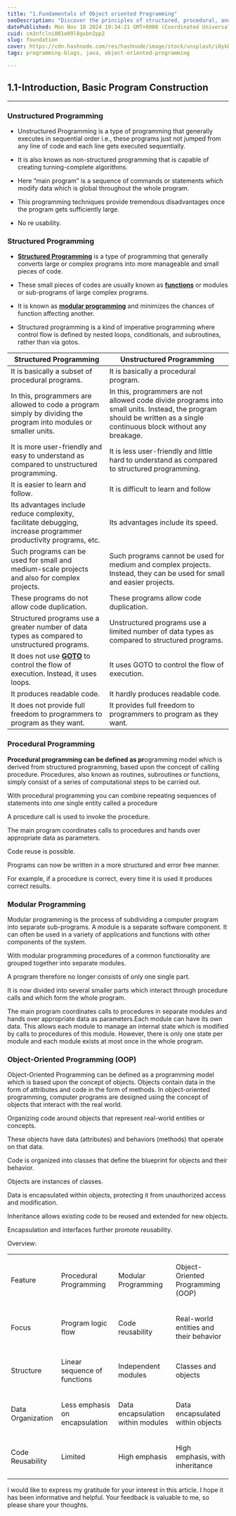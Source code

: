 ```yaml
---
title: "1.Fundamentals of Object oriented Programming"
seoDescription: "Discover the principles of structured, procedural, and object-oriented programming to enhance your coding proficiency and program organization"
datePublished: Mon Nov 18 2024 19:34:21 GMT+0000 (Coordinated Universal Time)
cuid: cm3nfclni001e09l8gxbn2pp2
slug: foundation
cover: https://cdn.hashnode.com/res/hashnode/image/stock/unsplash/iOykDIkZLQw/upload/7f99f984cd1267242ae84011465ca736.jpeg
tags: programming-blogs, java, object-oriented-programming

---
```


## 1.1-Introduction, Basic Program Construction

---

### Unstructured Programming

* Unstructured Programming is a type of programming that generally executes in sequential order i.e., these programs just not jumped from any line of code and each line gets executed sequentially.
    
* It is also known as non-structured programming that is capable of creating turning-complete algorithms.
    
* Here “main program” is a sequence of commands or statements which modify data which is global throughout the whole program.
    
* This programming techniques provide tremendous disadvantages once the program gets sufficiently large.
    
* No re usability.
    

### Structured Programming

* [**Structured Programming**](https://www.geeksforgeeks.org/structured-programming-approach-with-advantages-and-disadvantages/) is a type of programming that generally converts large or complex programs into more manageable and small pieces of code.
    
* These small pieces of codes are usually known as [**functions**](https://www.geeksforgeeks.org/functions-in-c/) or modules or sub-programs of large complex programs.
    
* It is known as [**modular programming**](https://www.geeksforgeeks.org/modular-approach-in-programming/) and minimizes the chances of function affecting another.
    
* Structured programming is a kind of imperative programming where control flow is defined by nested loops, conditionals, and subroutines, rather than via gotos.
    

| **Structured Programming** | **Unstructured Programming** |
| --- | --- |
| It is basically a subset of procedural programs. | It is basically a procedural program. |
| In this, programmers are allowed to code a program simply by dividing the program into modules or smaller units. | In this, programmers are not allowed code divide programs into small units. Instead, the program should be written as a single continuous block without any breakage. |
| It is more user-friendly and easy to understand as compared to unstructured programming. | It is less user-friendly and little hard to understand as compared to structured programming. |
| It is easier to learn and follow. | It is difficult to learn and follow |
| Its advantages include reduce complexity, facilitate debugging, increase programmer productivity programs, etc. | Its advantages include its speed. |
| Such programs can be used for small and medium-scale projects and also for complex projects. | Such programs cannot be used for medium and complex projects. Instead, they can be used for small and easier projects. |
| These programs do not allow code duplication. | These programs allow code duplication. |
| Structured programs use a greater number of data types as compared to unstructured programs. | Unstructured programs use a limited number of data types as compared to structured programs. |
| It does not use [**GOTO**](https://www.geeksforgeeks.org/goto-statement-in-c-cpp/) to control the flow of execution. Instead, it uses loops. | It uses GOTO to control the flow of execution. |
| It produces readable code. | It hardly produces readable code. |
| It does not provide full freedom to programmers to program as they want. | It provides full freedom to programmers to program as they want. |

### Procedural Programming

**Procedural programming can be defined as pr**ogramming model which is derived from structured programming, based upon the concept of calling procedure. Procedures, also known as routines, subroutines or functions, simply consist of a series of computational steps to be carried out.

With procedural programming you can combine repeating sequences of statements into one single entity called a procedure

A procedure call is used to invoke the procedure.

The main program coordinates calls to procedures and hands over appropriate data as parameters.

Code reuse is possible.

Programs can now be written in a more structured and error free manner.

For example, if a procedure is correct, every time it is used it produces correct results.

### Modular Programming

Modular programming is the process of subdividing a computer program into separate sub-programs. A module is a separate software component. It can often be used in a variety of applications and functions with other components of the system.

With modular programming procedures of a common functionality are grouped together into separate modules.

A program therefore no longer consists of only one single part.

It is now divided into several smaller parts which interact through procedure calls and which form the whole program.

The main program coordinates calls to procedures in separate modules and hands over appropriate data as parameters.Each module can have its own data. This allows each module to manage an internal state which is modified by calls to procedures of this module. However, there is only one state per module and each module exists at most once in the whole program.

### Object-Oriented Programming (OOP)

Object-Oriented Programming can be defined as a programming model which is based upon the concept of objects. Objects contain data in the form of attributes and code in the form of methods. In object-oriented programming, computer programs are designed using the concept of objects that interact with the real world.

Organizing code around objects that represent real-world entities or concepts.

These objects have data (attributes) and behaviors (methods) that operate on that data.

Code is organized into classes that define the blueprint for objects and their behavior.

Objects are instances of classes.

Data is encapsulated within objects, protecting it from unauthorized access and modification.

Inheritance allows existing code to be reused and extended for new objects.

Encapsulation and interfaces further promote reusability.

Overview:

<table><tbody><tr><td colspan="1" rowspan="1"><p>Feature</p></td><td colspan="1" rowspan="1"><p>Procedural Programming</p></td><td colspan="1" rowspan="1"><p>Modular Programming</p></td><td colspan="1" rowspan="1"><p>Object-Oriented Programming (OOP)</p></td></tr><tr><td colspan="1" rowspan="1"><p>Focus</p></td><td colspan="1" rowspan="1"><p>Program logic flow</p></td><td colspan="1" rowspan="1"><p>Code reusability</p></td><td colspan="1" rowspan="1"><p>Real-world entities and their behavior</p></td></tr><tr><td colspan="1" rowspan="1"><p>Structure</p></td><td colspan="1" rowspan="1"><p>Linear sequence of functions</p></td><td colspan="1" rowspan="1"><p>Independent modules</p></td><td colspan="1" rowspan="1"><p>Classes and objects</p></td></tr><tr><td colspan="1" rowspan="1"><p>Data Organization</p></td><td colspan="1" rowspan="1"><p>Less emphasis on encapsulation</p></td><td colspan="1" rowspan="1"><p>Data encapsulation within modules</p></td><td colspan="1" rowspan="1"><p>Data encapsulated within objects</p></td></tr><tr><td colspan="1" rowspan="1"><p>Code Reusability</p></td><td colspan="1" rowspan="1"><p>Limited</p></td><td colspan="1" rowspan="1"><p>High emphasis</p></td><td colspan="1" rowspan="1"><p>High emphasis, with inheritance</p></td></tr></tbody></table>

I would like to express my gratitude for your interest in this article. I hope it has been informative and helpful. Your feedback is valuable to me, so please share your thoughts.